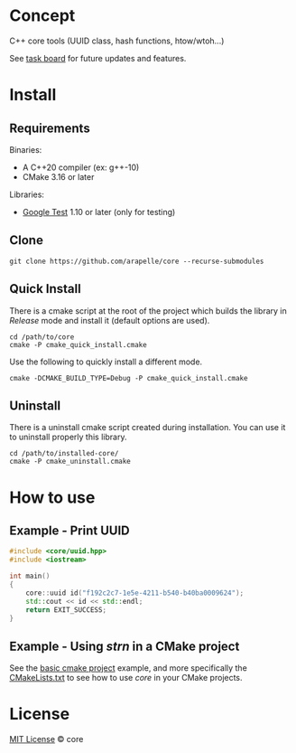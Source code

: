 # Concept #

C++ core tools (UUID class, hash functions, htow/wtoh...)

See [task board](https://app.gitkraken.com/glo/board/X0_o9z2bBQARuity) for future updates and features.

# Install #
## Requirements ##
Binaries:
- A C++20 compiler (ex: g++-10)
- CMake 3.16 or later

Libraries:
- [Google Test](https://github.com/google/googletest) 1.10 or later (only for testing)

## Clone

```
git clone https://github.com/arapelle/core --recurse-submodules
```

## Quick Install ##
There is a cmake script at the root of the project which builds the library in *Release* mode and install it (default options are used).
```
cd /path/to/core
cmake -P cmake_quick_install.cmake
```
Use the following to quickly install a different mode.
```
cmake -DCMAKE_BUILD_TYPE=Debug -P cmake_quick_install.cmake
```

## Uninstall ##
There is a uninstall cmake script created during installation. You can use it to uninstall properly this library.
```
cd /path/to/installed-core/
cmake -P cmake_uninstall.cmake
```

# How to use
## Example - Print UUID
```c++
#include <core/uuid.hpp>
#include <iostream>

int main()
{
    core::uuid id("f192c2c7-1e5e-4211-b540-b40ba0009624");
    std::cout << id << std::endl;
    return EXIT_SUCCESS;
}

```

## Example - Using *strn* in a CMake project
See the [basic cmake project](https://github.com/arapelle/core/tree/master/example/basic_cmake_project) example, and more specifically the [CMakeLists.txt](https://github.com/arapelle/core/tree/master/example/basic_cmake_project/CMakeLists.txt) to see how to use *core* in your CMake projects.

# License

[MIT License](./LICENSE.md) © core
